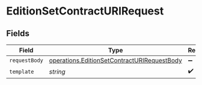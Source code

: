 # EditionSetContractURIRequest


## Fields

| Field                                                                                                      | Type                                                                                                       | Required                                                                                                   | Description                                                                                                |
| ---------------------------------------------------------------------------------------------------------- | ---------------------------------------------------------------------------------------------------------- | ---------------------------------------------------------------------------------------------------------- | ---------------------------------------------------------------------------------------------------------- |
| `requestBody`                                                                                              | [operations.EditionSetContractURIRequestBody](../../models/operations/editionsetcontracturirequestbody.md) | :heavy_minus_sign:                                                                                         | N/A                                                                                                        |
| `template`                                                                                                 | *string*                                                                                                   | :heavy_check_mark:                                                                                         | Template id                                                                                                |